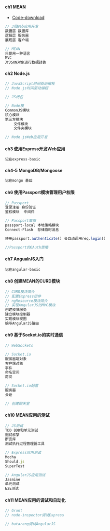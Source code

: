 #### **ch1 MEAN**

* [Code-download](https://github.com/amoshaviv/mean-web-development)

```js
// 3层Web应用开发
数据层 数据库
逻辑层 服务器
展现层 客户端

// MEAN
只使用一种语言
MVC
对JSON对象进行数据封装
```

#### **ch2 Node.js**

```js
// JavaScript时间驱动编程
// Node.js时间驱动编程

// JS闭包

// Node模
CommonJS模块
核心模块
第三方模块
    文件模块
    文件夹模块

// Node.jsWeb应用开发
```

#### **ch3 使用Express开发Web应用**

```js
记在express-basic
```

#### **ch4-5 MongoDB/Mongoose**

```js
记在mongo 基础
```

#### **ch6 使用Passport模块管理用户权限**

```js
// Passport
登录注册 身份验证
鉴权模块  中间件

// Passport策略
passport-local 本地策略模块
Connect-Flash  存储临时消息

使用passport.authenticate() 会自动调用req.login()

//Passport的OAuth策略
```

#### **ch7 AngualrJS入门**

```js
记在angular-basic
```

#### **ch8 创建MEAN的CURD模块**

```js
// CURD模块简介
// 配置Express组件
// ngResource模块简介
// 实现AngularJS的MVC模块    
创建模块服务
建立模块控制器
实现模块视图
编写AngularJS路由
```

#### **ch9 基于Socket.io的实时通信**

```js
// WebSockets

// Socket.io
服务器端对象
客户端对象
事件
命名空间
房间

// Socket.io配置
服务器
会话

// 创建聊天室
```

#### **ch10 MEAN应用的测试**

```js
// JS测试
TDD BDD和单元测试
测试框架
断言库
测试执行过程管理器工具

// Express应用测试
Mocha
Should.js
SuperTest

// AngularJS应用测试
Jasmine
单元测试
E2E测试
```

#### **ch11 MEAN应用的调试和自动化**

```js
// Grunt
// node-inspector调试Express

// batarang调试AngularJS
```



